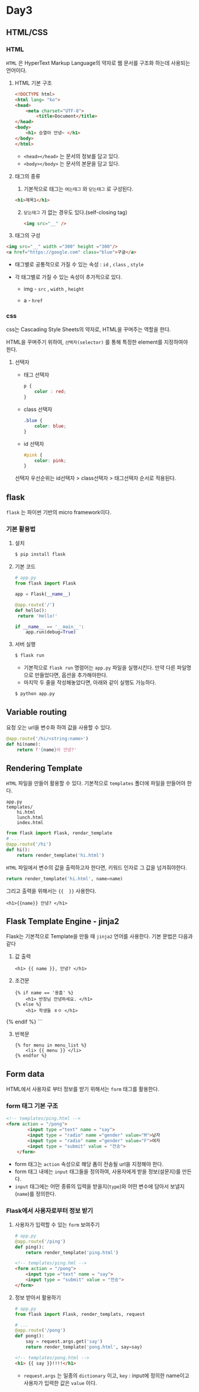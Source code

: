 # Day3

## HTML/CSS

### HTML

`HTML` 은  HyperText Markup Language의 약자로 웹 문서를 구조화 하는데 사용되는 언어이다.

1. HTML 기본 구조

   ```html
   <!DOCTYPE html>
   <html lang= "ko">
   <head>
       <meta charset="UTF-8">
           <title>Document</title>
   </head>
   <body>
       <h1> 승열아 안녕~ </h1>
   </body>
   </html>
   ```

   * `<head></head>` 는 문서의 정보를 담고 있다.
   * `<body></body>` 는 문서의 본문을 담고 있다.

2. 태그의 종류

   1.  기본적으로 태그는 `여는태그` 와 `닫는태그` 로 구성된다.

      ```html
      <h1>제목1</h1>
      ```

   2. `닫는태그` 가 없는 경우도 있다.(self-closing tag)

      ```html
      <img src="__" />
      ```

3.  태그의 구성

   ```html
   <img src="__" width ="300" height ="300"/>
   <a href="https://google.com" class="blue">구글</a>
   ```

   * 태그별로 공통적으로 가질 수 있는 속성 : `id` , `class` , `style`

   * 각 태그별로 가질 수 있는 속성이 추가적으로 있다.

     * img - `src` ,  `width` , `height`

     * a - `href`



### css

css는 Cascading Style Sheets의 약자로, HTML을 꾸며주는 역할을 한다.

HTML을 꾸며주기 위하여, `선택자(selector)` 를 통해 특정한 element를 지정하여야 한다.

 1. 선택자

    * 태그 선택자

      ```css
      p {
          color : red;
      }
      ```

    * class 선택자

      ```css
      .blue {
          color: blue;
      }
      ```

    * id 선택자

      ```css
      #pink {
          color: pink;
      }
      ```

    선택자 우선순위는 id선택자 > class선택자 > 태그선택자 순서로 적용된다.
    



## flask 

`flask` 는 파이썬 기반의 micro framework이다.

### 기본 활용법

1. 설치

   ```bash
   $ pip install flask
   ```

2. 기본 코드

   ```python
   # app.py
   from flask import Flask
   
   app = Flask(__name__)
   
   @app.route('/')
   def hello():
   	return 'Hello!'
   
   if __name__ == '__main__':
       app.run(debug=True)
   ```

3. 서버 실행

   ```bash
   $ flask run
   ```

   * 기본적으로 `flask run` 명령어는 `app.py` 파일을 실행시킨다. 만약 다른 파일명으로 만들었다면, 옵션을 추가해야한다.
   * 마지막 두 줄을 작성해놓았다면, 아래와 같이 실행도 가능하다.

   ```bash
   $ python app.py
   ```

## Variable routing

요청 오는 url을 변수화 하여 값을 사용할 수 있다.

```python
@app.route('/hi/<string:name>')
def hi(name):
    return f'{name}아 안녕?'
```

## Rendering Template

`HTML` 파일을 만들어 활용할 수 있다. 기본적으로 `templates` 폴더에 파일을 만들어야 한다.

```
app.py
templates/
	hi.html
	lunch.html
	index.html
```

```python
from flask import Flask, rendar_template
# ...
@app.route('/hi')
def hi():
    return render_template('hi.html')
```

`HTML` 파일에서 변수의 값을 출력하고자 한다면, 키워드 인자로 그 값을 넘겨줘야한다.

```python
return render_template('hi.html', name=name)
```

그리고 출력을 위해서는 `{{  }}` 사용한다.

```jinja2
<h1>{{name}} 안녕? </h1>
```



## Flask Template Engine - jinja2

Flask는 기본적으로 Template을 만들 때 `jinja2` 언어를 사용한다. 기본 문법은 다음과 같다

 1. 값 출력

    ```jinja2
    <h1> {{ name }}, 안녕? </h1>
    ```

2. 조건문
   
    ```jinja2
    {% if name == '용흠' %}
    	<h1> 반장님 안녕하세요. </h1>
    {% else %}
    	<h1> 학생들 ㅎㅇ </h1>
{% endif %}
    ```

3. 반복문
   
    ```jinja2
    {% for menu in menu_list %}
    	<li> {{ menu }} </li>
    {% endfor %}
    ```

## Form data

HTML에서 사용자로 부터 정보를 받기 위해서는 `form` 태그를 활용한다.

### form 태그 기본 구조

```html
<!-- templates/ping.html -->
<form action = "/pong">
    	<input type ="text" name = "say">
    	<input type = "radio" name ="gender" value="M">남자
    	<input type = "radio" name ="gender" value="F">여자
    	<input type = "submit" value = "전송">
    </form>
```

* form 태그는 `action` 속성으로 해당 폼이 전송될 url을 지정해야 한다.
* form 태그 내에는 `input` 태그들을 정의하여, 사용자에게 받을 정보(설문지)를 만든다.
* `input` 태그에는 어떤 종류의 입력을 받을지(`type`)와 어떤 변수에 담아서 보낼지(`name`)를 정의한다.



### Flask에서 사용자로부터 정보 받기

1. 사용자가 입력할 수 있는 `form` 보여주기

   ```python
   # app.py
   @app.route('/ping')
   def ping():
       return render_template('ping.html')
   ```

   ```html
   <!-- templates/ping.hml -->
   <form action = "/pong">
       <input type ="text" name = "say">
       <input type = "submit" value = "전송">
   </form>
   ```

2. 정보 받아서 활용하기

   ```python
   # app.py
   from flask import Flask, render_templats, request
   
   # ...
   @app.route('/pong')
   def pong():
       say = request.args.get('say')
       return render_template('pong.html', say=say)
   ```

   ```html
   <!-- templates/pong.html -->
   <h1> {{ say }}!!!!</h1>
   ```

   * `request.args` 는 일종의 `dictionary` 이고, `key` : input에 정의한 name이고 사용자가 입력한 값은 `value` 이다.
